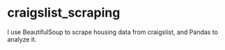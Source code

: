 # craigslist_scraping
I use BeautifulSoup to scrape housing data from craigslist, and Pandas to analyze it.
